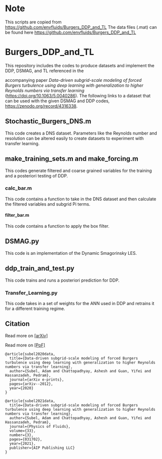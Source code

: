 # Note
This scripts are copied from https://github.com/envfluids/Burgers_DDP_and_TL
The data files (.mat) can be found here https://github.com/envfluids/Burgers_DDP_and_TL

# Burgers_DDP_and_TL
This repository includes the codes to produce datasets and implement the DDP, DSMAG, and TL referenced in the 

accompanying paper *Data-driven subgrid-scale modeling of forced Burgers turbulence using deep learning with generalization to higher Reynolds numbers via transfer learning* (https://doi.org/10.1063/5.0040286). The following links to a dataset that can be used with the given DSMAG and DDP codes, https://zenodo.org/record/4316338.
 
## Stochastic_Burgers_DNS.m
This code creates a DNS dataset. Parameters like the Reynolds number and resolution can be altered easily to create datasets to experiment with transfer learning.

## make_training_sets.m and make_forcing.m 
This codes generate filtered and coarse grained variables for the training and a posteriori testing of DDP.

### calc_bar.m
This code contains a function to take in the  DNS dataset and then calculate the filtered variables and subgrid Pi terms.

#### filter_bar.m
This code contains a function to apply the box filter.

## DSMAG.py
This code is an implementation of the Dynamic Smagorinsky LES.

## ddp_train_and_test.py
This code trains and runs a posteriori prediction for DDP.

### Transfer_Learning.py
This code takes in a set of weights for the ANN used in DDP and retrains it for a different training regime.

## Citation
<!-- Links to published/arxiv work -->
Read more on [[arXiv]](https://arxiv.org/pdf/2012.06664.pdf)
<!-- Use DOI links when available -->
Read more on [[PoF]](https://doi.org/10.1063/5.0040286)
```
@article{subel2020data,
  title={Data-driven subgrid-scale modeling of forced Burgers turbulence using deep learning with generalization to higher Reynolds numbers via transfer learning},
  author={Subel, Adam and Chattopadhyay, Ashesh and Guan, Yifei and Hassanzadeh, Pedram},
  journal={arXiv e-prints},
  pages={arXiv--2012},
  year={2020}
}

@article{subel2021data,
  title={Data-driven subgrid-scale modeling of forced Burgers turbulence using deep learning with generalization to higher Reynolds numbers via transfer learning},
  author={Subel, Adam and Chattopadhyay, Ashesh and Guan, Yifei and Hassanzadeh, Pedram},
  journal={Physics of Fluids},
  volume={33},
  number={3},
  pages={031702},
  year={2021},
  publisher={AIP Publishing LLC}
}
